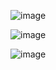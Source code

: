 ![image](https://github.com/Rayan-1/appRVfinacer/assets/69490855/02fdd2a9-c053-4fab-8752-efd1e7f8db84)

![image](https://github.com/Rayan-1/appRVfinacer/assets/69490855/82ff1b3e-d4e1-4fba-977e-d335e65b7cbc)

![image](https://github.com/Rayan-1/appRVfinacer/assets/69490855/cc310254-d82f-44ef-ba17-5c345bd9e1b1)


